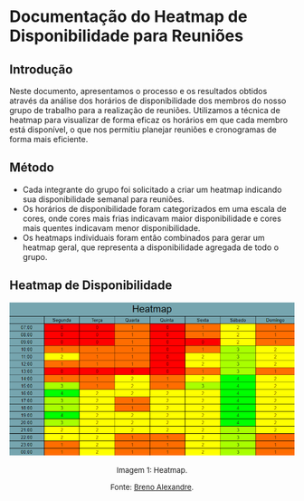 # Documentação do Heatmap de Disponibilidade para Reuniões

## Introdução
Neste documento, apresentamos o processo e os resultados obtidos através da análise dos horários de disponibilidade dos membros do nosso grupo de trabalho para a realização de reuniões. Utilizamos a técnica de heatmap para visualizar de forma eficaz os horários em que cada membro está disponível, o que nos permitiu planejar reuniões e cronogramas de forma mais eficiente.

## Método
- Cada integrante do grupo foi solicitado a criar um heatmap indicando sua disponibilidade semanal para reuniões.
- Os horários de disponibilidade foram categorizados em uma escala de cores, onde cores mais frias indicavam maior disponibilidade e cores mais quentes indicavam menor disponibilidade.
- Os heatmaps individuais foram então combinados para gerar um heatmap geral, que representa a disponibilidade agregada de todo o grupo.

## Heatmap de Disponibilidade

<center>
<img src="./Heatmap.png" style="width:auto"/>

<font size="2"><p style="text-align: center">Imagem 1: Heatmap.</p></font>
<font size="2"><p style="text-align: center">Fonte: [Breno Alexandre](https://github.com/brenoalexandre0).</p></font>
</center>